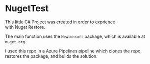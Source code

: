 # NugetTest

This little C# Project was created in order to exprience <br>
with Nuget Restore. <br>

The main function uses the `Newtonsoft` package, which is available at `nuget.org`. <br>

I used this repo in a Azure Pipelines pipeline which clones the repo, <br>
restores the package, and builds the solution. 
